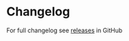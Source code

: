 Changelog
=========
For full changelog see [releases](https://github.com/VeliovGroup/Meteor-Mailer/releases) in GitHub